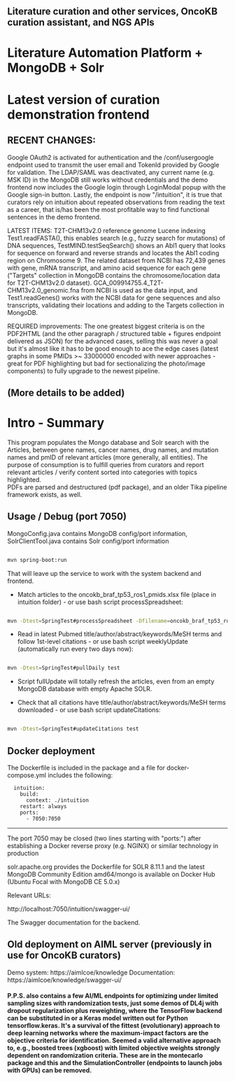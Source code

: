 ## Literature curation and other services, OncoKB curation assistant, and NGS APIs
# Literature Automation Platform + MongoDB + Solr
# Latest version of curation demonstration frontend

## RECENT CHANGES:
Google OAuth2 is activated for authentication and the /conf/usergoogle endpoint used to transmit the user email and TokenId provided by Google for validation.
The LDAP/SAML was deactivated, any current name (e.g. MSK ID) in the MongoDB still works without credentials and the demo frontend now includes the Google login through LoginModal popup with the Google sign-in button.
Lastly, the endpoint is now "/intuition", it is true that curators rely on intuition about repeated observations from reading the text as a career, that is/has been the most profitable way to find functional sentences in the demo frontend.

LATEST ITEMS: T2T-CHM13v2.0 reference genome Lucene indexing Test1.readFASTA(), this enables search (e.g., fuzzy search for mutations) of DNA sequences,
TestMIND.testSeqSearch() shows an Abl1 query that looks for sequence on forward and reverse strands and locates the Abl1 coding region on Chromosome 9.
The related dataset from NCBI has 72,439 genes with gene, mRNA transcript, and amino acid sequence for each gene ("Targets" collection in MongoDB contains the chromosome/location data for T2T-CHM13v2.0 dataset).
GCA_009914755.4_T2T-CHM13v2.0_genomic.fna from NCBI is used as the data input, and Test1.readGenes() works with the NCBI data for
gene sequences and also transcripts, validating their locations and adding to the Targets collection in MongoDB.

REQUIRED improvements: The one greatest biggest criteria is on the PDF2HTML (and the other paragraph / structured table + figures endpoint delivered as JSON) for the advanced cases, selling this was never a goal but it's almost like it has to be good enough to ace the edge cases (latest graphs in some PMIDs >~ 33000000 encoded with newer approaches - great for PDF highlighting but bad for sectionalizing the photo/image components) to fully upgrade to the newest pipeline.

## (More details to be added)

# Intro - Summary

This program populates the Mongo database and Solr search with the Articles, between gene names, cancer names, drug names, and mutation names and 
pmID of relevant articles (more generally, all entities).  The purpose of consumption is to fulfill queries 
from curators and report relevant articles / verify content sorted into categories with topics highlighted.  
PDFs are parsed and destructured (pdf package), and an older Tika pipeline framework exists, as well.

## Usage / Debug (port 7050)

MongoConfig.java contains MongoDB config/port information, SolrClientTool.java 
contains Solr config/port information


```bash

mvn spring-boot:run

```

That will leave up the service to work with the system backend and frontend.


 - Match articles to the oncokb_braf_tp53_ros1_pmids.xlsx file (place in
intuition folder) - or use bash script processSpreadsheet:

```bash

mvn -Dtest=SpringTest#processSpreadsheet -Dfilename=oncokb_braf_tp53_ros1_pmids.xlsx test

```

 - Read in latest Pubmed title/author/abstract/keywords/MeSH terms and follow 
1st-level citations - or use bash script weeklyUpdate (automatically run every
two days now):

```bash

mvn -Dtest=SpringTest#pullDaily test

```

 - Script fullUpdate will totally refresh the articles, even from an empty MongoDB database with empty Apache SOLR.

 - Check that all citations have title/author/abstract/keywords/MeSH terms 
downloaded - or use bash script updateCitations:

```bash

mvn -Dtest=SpringTest#updateCitations test

```
 

## Docker deployment

The Dockerfile is included in the package and a file for docker-compose.yml includes the following:

```
  intuition:
    build:
      context: ./intuition
    restart: always
    ports:
      - 7050:7050

```

---------------------

The port 7050 may be closed (two lines starting with "ports:") after establishing
a Docker reverse proxy (e.g. NGINX) or similar technology in production

solr.apache.org provides the Dockerfile for SOLR 8.11.1 and the latest MongoDB Community Edition amd64/mongo is available on Docker Hub (Ubuntu Focal with MongoDB CE 5.0.x)

Relevant URLs:

http://localhost:7050/intuition/swagger-ui/

The Swagger documentation for the backend.


## Old deployment on AIML server (previously in use for OncoKB curators)

Demo system: https://aimlcoe/knowledge
Documentation: https://aimlcoe/knowledge/swagger-ui/


#### P.P.S. also contains a few AI/ML endpoints for optimizing under limited sampling sizes with randomization tests, just some demos of DL4j with dropout regularization plus reweighting, where the TensorFlow backend can be substituted in or a Keras model written out for Python tensorflow.keras.  It's a survival of the fittest (evolutionary) approach to deep learning networks where the maximum-impact factors are the objective criteria for identification.  Seemed a valid alternative approach to, e.g., boosted trees (xgboost) with limited objective weights strongly dependent on randomization criteria.  These are in the montecarlo package and this and the SimulationController (endpoints to launch jobs with GPUs) can be removed.
